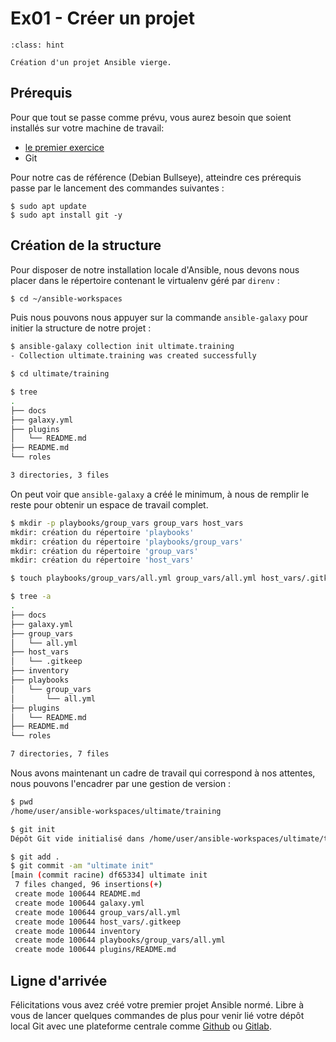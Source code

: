 # Ex01 - Créer un projet

```{admonition} Objectif
:class: hint

Création d'un projet Ansible vierge.
```

## Prérequis

Pour que tout se passe comme prévu, vous aurez besoin que soient installés sur votre machine de travail:

* [le premier exercice](ex00-install.md)
* Git

Pour notre cas de référence (Debian Bullseye), atteindre ces prérequis passe par le lancement des commandes suivantes :

```shell session
$ sudo apt update 
$ sudo apt install git -y
```

## Création de la structure

Pour disposer de notre installation locale d'Ansible, nous devons nous placer dans le répertoire
contenant le virtualenv géré par `direnv` :

```bash session
$ cd ~/ansible-workspaces
```

Puis nous pouvons nous appuyer sur la commande `ansible-galaxy` pour initier la structure de notre projet :

```bash session
$ ansible-galaxy collection init ultimate.training
- Collection ultimate.training was created successfully

$ cd ultimate/training

$ tree
.
├── docs
├── galaxy.yml
├── plugins
│   └── README.md
├── README.md
└── roles

3 directories, 3 files
```

On peut voir que `ansible-galaxy` a créé le minimum, à nous de remplir le reste pour obtenir un espace de travail complet.


```bash session
$ mkdir -p playbooks/group_vars group_vars host_vars
mkdir: création du répertoire 'playbooks'
mkdir: création du répertoire 'playbooks/group_vars'
mkdir: création du répertoire 'group_vars'
mkdir: création du répertoire 'host_vars'

$ touch playbooks/group_vars/all.yml group_vars/all.yml host_vars/.gitkeep roles/.gitkeep docs/.gitkeep inventory

$ tree -a
.
├── docs
├── galaxy.yml
├── group_vars
│   └── all.yml
├── host_vars
│   └── .gitkeep
├── inventory
├── playbooks
│   └── group_vars
│       └── all.yml
├── plugins
│   └── README.md
├── README.md
└── roles

7 directories, 7 files
```

Nous avons maintenant un cadre de travail qui correspond à nos attentes, nous pouvons l'encadrer par une gestion
de version :


```bash session
$ pwd
/home/user/ansible-workspaces/ultimate/training

$ git init
Dépôt Git vide initialisé dans /home/user/ansible-workspaces/ultimate/training/.git/

$ git add .
$ git commit -am "ultimate init"
[main (commit racine) df65334] ultimate init
 7 files changed, 96 insertions(+)
 create mode 100644 README.md
 create mode 100644 galaxy.yml
 create mode 100644 group_vars/all.yml
 create mode 100644 host_vars/.gitkeep
 create mode 100644 inventory
 create mode 100644 playbooks/group_vars/all.yml
 create mode 100644 plugins/README.md
```

## Ligne d'arrivée

Félicitations vous avez créé votre premier projet Ansible normé. Libre à vous de lancer quelques commandes de plus 
pour venir lié votre dépôt local Git avec une plateforme centrale comme [Github](https://docs.github.com/en/get-started/importing-your-projects-to-github/importing-source-code-to-github/adding-locally-hosted-code-to-github) ou [Gitlab](https://docs.gitlab.com/ee/gitlab-basics/start-using-git.html#add-a-remote).
